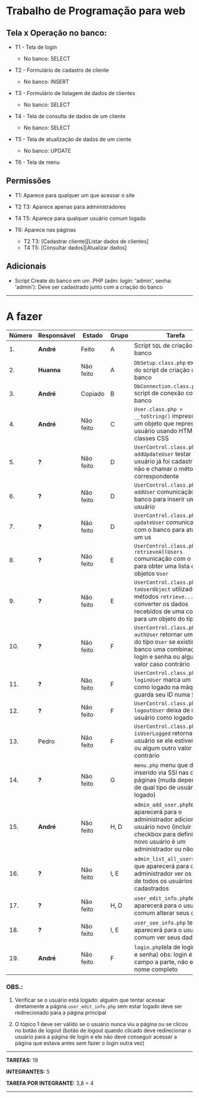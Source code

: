 
# Trabalho de Programação para web
## Tela x Operação no banco:

* T1 - Tela de login
	* No banco:  SELECT

* T2 - Formulário de cadastro de cliente
	* No banco: INSERT

* T3 - Formulário de listagem de dados de clientes
	* No banco: SELECT

* T4 - Tela de consulta de dados de um cliente
	* No banco: SELECT

* T5 - Tela de atualização de dados de um ciente
	* No banco: UPDATE

* T6 - Tela de menu

## Permissões

* T1: Aparece para qualquer um que acessar o site

* T2 T3: Aparece apenas para administradores

* T4 T5: Aparece para qualquer usuário comum logado

* T6: Aparece nas páginas 
	* T2 T3: \[Cadastrar cliente\]\[Listar dados de clientes\]
	* T4 T5: \[Consultar dados\]\[Atualizar dados\]

## Adicionais

* Script Create do banco em um .PHP 
	(adm: login: 'admin', senha: 'admin'): Deve ser cadastrado junto com a criação do banco

--------------------------------------

# A fazer

|Número|Responsável|Estado|Grupo|Tarefa|
|-|-|-|-|-|
|1. | **André** | Feito |A| Script `SQL` de criação do banco |
|2. |**Huanna**|Não feito|A|`DbSetup.class.php` execução do script de criação do banco
|3. |**André**|Copiado|B|`DbConnection.class.php` script de conexão com o banco
|4. |**André**|Não feito|C|`User.class.php > __toString()` impressão de um objeto que representa um usuário usando HTML e classes CSS
|5. |**?**|Não feito|D|`UserControl.class.php > addUpdateUser` testar se o usuário já foi cadastrado ou não e chamar o método correspondente
|6. |**?**|Não feito|D|`UserControl.class.php  > addUser` comunicação com o banco para inserir um novo usuário
|7. |**?**|Não feito|D|`UserControl.class.php  > updateUser` comunicação com o banco para atualizar um us
|8. |**?**|Não feito|E|`UserControl.class.php  > retrieveAllUsers` comunicação com o banco para obter uma lista de objetos `User`
|9. |**?**|Não feito|E|`UserControl.class.php  > toUserObject` utilizado pelos métodos `retrieve...`, converter os dados recebidos de uma consulta para um objeto do tipo `User`
|10. |**?**|Não feito|F|`UserControl.class.php  > authUser` retornar um objeto do tipo `User` se existir no banco uma combinação de login e senha ou algum outro valor caso contrário
|11. |**?**|Não feito|F|`UserControl.class.php  > loginUser` marca um usuário como logado na máquina e guarda seu ID numa `SESSION`
|12. |**?**|Não feito|F|`UserControl.class.php  > logoutUser` deixa de marcar o usuário como logado
|13. |Pedro|Não feito|F|`UserControl.class.php  > isUserLogged` retorna o id do usuário se ele estiver logado ou algum outro valor caso contrário
|14. |**?**|Não feito|G|`menu.php` menu que deve ser inserido via SSI nas outras páginas (muda dependendo de qual tipo de usuário está logado)
|15. |**André**|Não feito|H, D|`admin_add_user.php`tela que aparecerá para o administrador adicionar um usuário novo (incluir um checkbox para definir se o novo usuário é um administrador ou não)
|16. |**?**|Não feito|I, E|`admin_list_all_users.php`tela que aparecerá para o administrador ver os dados de todos os usuários cadastrados
|17. |**?**|Não feito|H, D|`user_edit_info.php`tela que aparecerá para o usuário comum alterar seus dados
|18. |**?**|Não feito|I, E|`user_see_info.php` tela que aparecerá para o usuário comum ver seus dados
|19. |**André**|Não feito|F|`login.php`tela de login (login e senha) obs: login é um campo a parte, não e-mail ou nome completo

### OBS.:

1. Verificar se o usuário está logado: alguém que tentar acessar diretamente a página `user_edit_info.php` sem estar logado deve ser redirecionado para a página principal

2. O tópico 1 deve ser válido se o usuário nunca viu a página ou se clicou no botão de logout (botão de logout quando clicado deve redirecionar o usuário para a página de login e ele não deve conseguir acessar a página que estava antes sem fazer o login outra vez)

----------------------------

**TAREFAS:** 19

**INTEGRANTES:** 5

**TAREFA POR INTEGRANTE:** 3,8 = 4


----------------------
